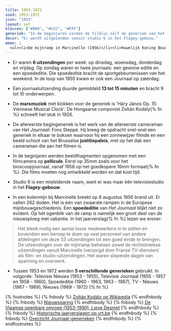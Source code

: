```yaml
---
title: 1953-1972
used: 1953-1972
icon: "1953"
layout: set
kleuren: ["#000", "#CCC", "#FFF"]
generiek: "In de beginjaren vormen de filmlui zelf de generiek van het televisienieuws. Ook de link met de krant wordt niet uit de weg gegaan. De mensen noemen het televiejournaal niet voor niets 'Het Gesproken Dagblad'."
decor: "Er wordt uitgezonden vanuit studio 6 in het Flagey-gebouw."
memo: |
  <ul><li>De mijnramp in Marcinelle (1956)</li><li>Huwelijk Koning Boudewijn en Fabiola (1960)</li></ul>
---
```


* Er waren **6 uitzendingen** per week: op dinsdag, woensdag, donderdag en vrijdag. Op zondag waren er twee journaals: een gewone editie en een spoededitie. Die spoededitie bracht de sportgebeurtenissen van het weekend. In de loop van 1955 kwam er ook een Journaal op zaterdag.

* Een journaaluitzending duurde gemiddeld **13 tot 15 minuten** en bracht 9 tot 10 onderwerpen.

* De **marsmuziek** met klokken voor de generiek is 'Háry János Op. 15: Viennese Musical Clock'. De Hongaarse componist Zoltán Kodály{% fn %} schreeft het stuk in 1926.

* De allereerste begingeneriek is het werk van de allereerste cameraman van <cite>Het Journaal</cite>: Fons Steppé. Hij kreeg de opdracht snel-snel een generiek in elkaar te boksen waarvoor hij een zonnewijzer filmde en een beeld schoot van het Brusselse **justitiepaleis**, met op het dak een cameraman die aan het filmen is.

* In de beginjaren werden beeldfragmenten opgenomen met een filmcamera op **pellicule**. Eerst op 35mm zoals voor het bioscoopjournaal, vanaf 1958 op het goedkopere 16mm formaat{% fn %}. Die films moeten nog ontwikkeld worden en dat kost tijd.

* Studio 6 is een misleidende naam, want er was maar één televisiestudio in het **Flagey-gebouw**.

* In een kolenmijn bij Marcinelle breekt op 8 augustus 1956 brand uit. Er vallen 262 doden. Het is één van zwaarste rampen in de Europese mijnbouwgeschiedenis. Een <strong>spoededitie</strong> van <cite>Het Journaal</cite> blijkt niet zo evident. Op het ogenblik van de ramp is namelijk een groot deel van de nieuwsploeg met vakantie. In het jaarverslag{% fn %} lezen we erover:
> Het bleek nodig een aantal losse medewerkers in te zetten en bovendien een beroep te doen op vast personeel van andere afdelingen om deze 33 uitzendingen tot een goed einde te brengen. De uitzendingen over de mijnramp behelsen zowel de rechtstreekse uitzendingen vanuit Marcinelle (verzorgd door Franse TV-diensten) als film- en studio-uitzendingen. Het waren slopende dagen van spanning en overwerk.

* Tussen 1953 en 1972 werden <strong>5 verschillende generieken</strong> gebruikt. In volgorde:
Televisie Nieuws (1953 - 1955), Televisie Journaal (1955 - 1957 en 1958 - 1960),
Spoededitie (1960 - 1963, 1963 - 1967), TV - Nieuws (1967 - 1969), Nieuws (1969 - 1972) {% fn %}

{% footnotes %}
   {% fnbody %}
      <a href="https://nl.wikipedia.org/wiki/Zolt%C3%A1n_Kod%C3%A1ly" target="_blank">Zoltán Kodály op Wikipedia</a>
   {% endfnbody %}
   {% fnbody %}
      <a href="http://www.omroepmuseum.be/index.php/artikels-over-toestellen/televisie/tv-nieuwsgaring" target="_blank">Nieuwsgaring</a>
   {% endfnbody %}
  {% fnbody %}
   <a href="http://www.tmgonline.nl/index.php/tmg/article/viewFile/154/209" target="_blank">De Vlaamse openbare omroep (1953-1990), Lieve Desmet</a>
  {% endfnbody %}
  {% fnbody %}
    <a href="https://www.vrt.be/nl/aanbod/historiek/tijdlijn/jaarverslagen/" target="_blank">Historische jaarverslagen op vrt.be</a>
  {% endfnbody %}
  {% fnbody %}
    <a href="https://www.youtube.com/watch?v=s_FUoYhXRAE" target="_blank">Overzicht Journaal-generieken</a>
  {% endfnbody %}
{% endfootnotes %}
